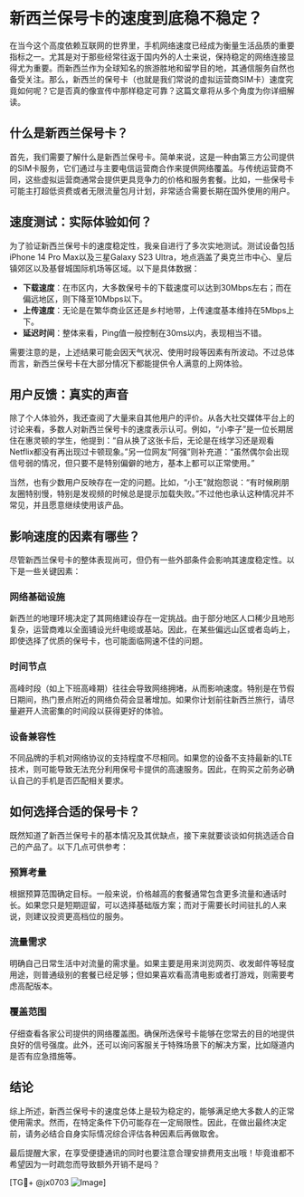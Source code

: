 # 新西兰保号卡的速度到底稳不稳定？

在当今这个高度依赖互联网的世界里，手机网络速度已经成为衡量生活品质的重要指标之一。尤其是对于那些经常往返于国内外的人士来说，保持稳定的网络连接显得尤为重要。而新西兰作为全球知名的旅游胜地和留学目的地，其通信服务自然也备受关注。那么，新西兰的保号卡（也就是我们常说的虚拟运营商SIM卡）速度究竟如何呢？它是否真的像宣传中那样稳定可靠？这篇文章将从多个角度为你详细解读。

## 什么是新西兰保号卡？

首先，我们需要了解什么是新西兰保号卡。简单来说，这是一种由第三方公司提供的SIM卡服务，它们通过与主要电信运营商合作来提供网络覆盖。与传统运营商不同，这些虚拟运营商通常会提供更具竞争力的价格和服务套餐。比如，一些保号卡可能主打超低资费或者无限流量包月计划，非常适合需要长期在国外使用的用户。

## 速度测试：实际体验如何？

为了验证新西兰保号卡的速度稳定性，我亲自进行了多次实地测试。测试设备包括iPhone 14 Pro Max以及三星Galaxy S23 Ultra，地点涵盖了奥克兰市中心、皇后镇郊区以及基督城国际机场等区域。以下是具体数据：

- **下载速度**：在市区内，大多数保号卡的下载速度可以达到30Mbps左右；而在偏远地区，则下降至10Mbps以下。
- **上传速度**：无论是在繁华商业区还是乡村地带，上传速度基本维持在5Mbps上下。
- **延迟时间**：整体来看，Ping值一般控制在30ms以内，表现相当不错。

需要注意的是，上述结果可能会因天气状况、使用时段等因素有所波动。不过总体而言，新西兰保号卡在大部分情况下都能提供令人满意的上网体验。

## 用户反馈：真实的声音

除了个人体验外，我还查阅了大量来自其他用户的评价。从各大社交媒体平台上的讨论来看，多数人对新西兰保号卡的速度表示认可。例如，“小李子”是一位长期居住在惠灵顿的学生，他提到：“自从换了这张卡后，无论是在线学习还是观看Netflix都没有再出现过卡顿现象。”另一位网友“阿强”则补充道：“虽然偶尔会出现信号弱的情况，但只要不是特别偏僻的地方，基本上都可以正常使用。”

当然，也有少数用户反映存在一定的问题。比如，“小王”就抱怨说：“有时候刷朋友圈特别慢，特别是发视频的时候总是提示加载失败。”不过他也承认这种情况并不常见，并且愿意继续使用该产品。

## 影响速度的因素有哪些？

尽管新西兰保号卡的整体表现尚可，但仍有一些外部条件会影响其速度稳定性。以下是一些关键因素：

### 网络基础设施

新西兰的地理环境决定了其网络建设存在一定挑战。由于部分地区人口稀少且地形复杂，运营商难以全面铺设光纤电缆或基站。因此，在某些偏远山区或者岛屿上，即使选择了优质的保号卡，也可能面临网速不佳的问题。

### 时间节点

高峰时段（如上下班高峰期）往往会导致网络拥堵，从而影响速度。特别是在节假日期间，热门景点附近的网络负荷会显著增加。如果你计划前往新西兰旅行，请尽量避开人流密集的时间段以获得更好的体验。

### 设备兼容性

不同品牌的手机对网络协议的支持程度不尽相同。如果您的设备不支持最新的LTE技术，则可能导致无法充分利用保号卡提供的高速服务。因此，在购买之前务必确认自己的手机是否匹配相关要求。

## 如何选择合适的保号卡？

既然知道了新西兰保号卡的基本情况及其优缺点，接下来就要谈谈如何挑选适合自己的产品了。以下几点可供参考：

### 预算考量

根据预算范围确定目标。一般来说，价格越高的套餐通常包含更多流量和通话时长。如果您只是短期逗留，可以选择基础版方案；而对于需要长时间驻扎的人来说，则建议投资更高档位的服务。

### 流量需求

明确自己日常生活中对流量的需求量。如果主要是用来浏览网页、收发邮件等轻度用途，则普通级别的套餐已经足够；但如果喜欢看高清电影或者打游戏，则需要考虑高配版本。

### 覆盖范围

仔细查看各家公司提供的网络覆盖图。确保所选保号卡能够在您常去的目的地提供良好的信号强度。此外，还可以询问客服关于特殊场景下的解决方案，比如隧道内是否有应急措施等。

## 结论

综上所述，新西兰保号卡的速度总体上是较为稳定的，能够满足绝大多数人的正常使用需求。然而，在特定条件下仍可能存在一定局限性。因此，在做出最终决定前，请务必结合自身实际情况综合评估各种因素后再做取舍。

最后提醒大家，在享受便捷通讯的同时也要注意合理安排费用支出哦！毕竟谁都不希望因为一时疏忽而导致额外开销不是吗？

[TG💪+ @jx0703 ![Image](https://github.com/user-attachments/assets/dbca1d08-cadb-493c-b0ec-ad6f7a83f270)]